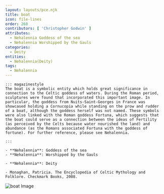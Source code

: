 ```yaml
---
layout: layouts/pce.njk
title: boat
icon: file-lines
order: 268
contributors: [ 'Christopher Godwin' ]
attributes:
  - Nehalennia Goddess of the sea
  - Nehalennia Worshipped by the Gauls
categories:
  - Deity
entities:
  - Nehalennia(Deity)
tags:
  - Nehalennia
---
```

``` tab [group1:Info]
::: magazinestyle
The boat is a symbolic entity which holds great significance in connection to the Celtic goddess of waters. During the Roman period, sculptures were found that incorporated this important image. In particular, the goddess from Nuits-Saint-Georges in France was showcased holding a Cornucopia while standing on the prow and rudder of a boat, although the goddess herself was not named. These symbols were also linked with the Roman goddess Fortuna, which suggests that the boat could serve as a connection between the ideas of Fertility (as perceived by the Celts because water nourished the land) and abundance (as the Romans associated Fortuna with the goddess of fortune). For further reference, please see Nehalennia.

:::
```
``` tab [group1:Attributes]
- **Nehalennia**: Goddess of the sea
- **Nehalennia**: Worshipped by the Gauls
```
``` tab [group1:Entities]
- **Nehalennia**: Deity
```
``` tab [group1:Sources]
- Monaghan, Patricia. The Encyclopedia of Celtic Mythology and Folklore. Checkmark Books, 2008.
```
![boat Image](['https://upload.wikimedia.org/wikipedia/commons/thumb/d/d9/Motorboat_at_Kankaria_lake.JPG/1200px-Motorboat_at_Kankaria_lake.JPG'])
